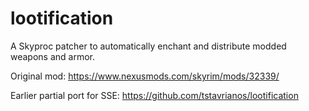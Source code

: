 # lootification

A Skyproc patcher to automatically enchant and distribute modded weapons and armor. 

Original mod: https://www.nexusmods.com/skyrim/mods/32339/

Earlier partial port for SSE: https://github.com/tstavrianos/lootification
